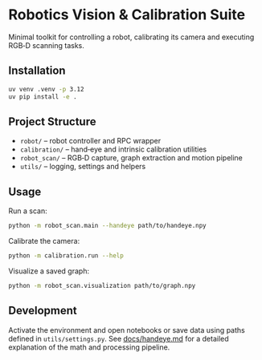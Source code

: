 # Robotics Vision & Calibration Suite

Minimal toolkit for controlling a robot, calibrating its camera and executing RGB‑D scanning tasks.

## Installation

```bash
uv venv .venv -p 3.12
uv pip install -e .
```

## Project Structure

- `robot/` – robot controller and RPC wrapper
- `calibration/` – hand‑eye and intrinsic calibration utilities
- `robot_scan/` – RGB‑D capture, graph extraction and motion pipeline
- `utils/` – logging, settings and helpers

## Usage

Run a scan:

```bash
python -m robot_scan.main --handeye path/to/handeye.npy
```

Calibrate the camera:

```bash
python -m calibration.run --help
```

Visualize a saved graph:

```bash
python -m robot_scan.visualization path/to/graph.npy
```

## Development

Activate the environment and open notebooks or save data using paths defined in `utils/settings.py`. See [docs/handeye.md](docs/handeye.md) for a detailed explanation of the math and processing pipeline.
